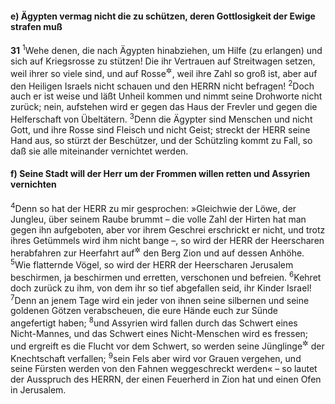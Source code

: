 #### e) Ägypten vermag nicht die zu schützen, deren Gottlosigkeit der Ewige strafen muß

__31__
<sup>1</sup>Wehe denen, die nach Ägypten hinabziehen, um Hilfe (zu erlangen) und sich auf Kriegsrosse zu stützen! Die ihr Vertrauen auf Streitwagen setzen, weil ihrer so viele sind, und auf Rosse<sup title="oder: Reiter">&#x2732;</sup>, weil ihre Zahl so groß ist, aber auf den Heiligen Israels nicht schauen und den HERRN nicht befragen!
<sup>2</sup>Doch auch er ist weise und läßt Unheil kommen und nimmt seine Drohworte nicht zurück; nein, aufstehen wird er gegen das Haus der Frevler und gegen die Helferschaft von Übeltätern.
<sup>3</sup>Denn die Ägypter sind Menschen und nicht Gott, und ihre Rosse sind Fleisch und nicht Geist; streckt der HERR seine Hand aus, so stürzt der Beschützer, und der Schützling kommt zu Fall, so daß sie alle miteinander vernichtet werden.

#### f) Seine Stadt will der Herr um der Frommen willen retten und Assyrien vernichten

<sup>4</sup>Denn so hat der HERR zu mir gesprochen: »Gleichwie der Löwe, der Jungleu, über seinem Raube brummt – die volle Zahl der Hirten hat man gegen ihn aufgeboten, aber vor ihrem Geschrei erschrickt er nicht, und trotz ihres Getümmels wird ihm nicht bange –, so wird der HERR der Heerscharen herabfahren zur Heerfahrt auf<sup title="oder: gegen">&#x2732;</sup> den Berg Zion und auf dessen Anhöhe.
<sup>5</sup>Wie flatternde Vögel, so wird der HERR der Heerscharen Jerusalem beschirmen, ja beschirmen und erretten, verschonen und befreien.
<sup>6</sup>Kehret doch zurück zu ihm, von dem ihr so tief abgefallen seid, ihr Kinder Israel!
<sup>7</sup>Denn an jenem Tage wird ein jeder von ihnen seine silbernen und seine goldenen Götzen verabscheuen, die eure Hände euch zur Sünde angefertigt haben;
<sup>8</sup>und Assyrien wird fallen durch das Schwert eines Nicht-Mannes, und das Schwert eines Nicht-Menschen wird es fressen; und ergreift es die Flucht vor dem Schwert, so werden seine Jünglinge<sup title="oder: jungen Krieger">&#x2732;</sup> der Knechtschaft verfallen;
<sup>9</sup>sein Fels aber wird vor Grauen vergehen, und seine Fürsten werden von den Fahnen weggeschreckt werden« – so lautet der Ausspruch des HERRN, der einen Feuerherd in Zion hat und einen Ofen in Jerusalem.